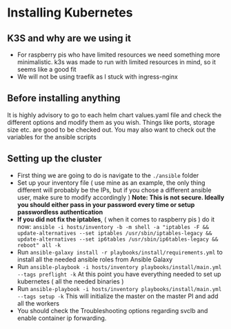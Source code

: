# Installing Kubernetes

## K3S and why are we using it
- For raspberry pis who have limited resources we need something more minimalistic. k3s was made to run with limited resources in mind, so it seems like a good fit
- We will not be using traefik as I stuck with ingress-nginx

## Before installing anything
It is highly advisory to go to each helm chart values.yaml file and check the different options and modify them as you wish.
Things like ports, storage size etc. are good to be checked out. You may also want to check out the variables for the ansible scripts

## Setting up the cluster
- First thing we are going to do is navigate to the `./ansible` folder
- Set up your inventory file ( use mine as an example, the only thing different will probably be the IPs, 
but if you chose a different ansible user, make sure to modify accordingly ) **Note: This is not secure. 
Ideally you should either pass in your password every time or setup passwordless authentication**
- **If you did not fix the iptables**, ( when it comes to raspberry pis ) do it now: `ansible -i hosts/inventory -b -m shell -a "iptables -F && update-alternatives --set iptables /usr/sbin/iptables-legacy && update-alternatives --set ip6tables /usr/sbin/ip6tables-legacy && reboot" all -k`
- Run `ansible-galaxy install -r playbooks/install/requirements.yml` to install all the needed ansible roles from Ansible Galaxy
- Run `ansible-playbook -i hosts/inventory playbooks/install/main.yml --tags preflight -k` At this point you have 
everything needed to set up kubernetes ( all the needed binaries )
- Run `ansible-playbook -i hosts/inventory playbooks/install/main.yml --tags setup -k` This will initialize the 
master on the master PI and add all the workers
- You should check the Troubleshooting options regarding svclb and enable container ip forwarding.